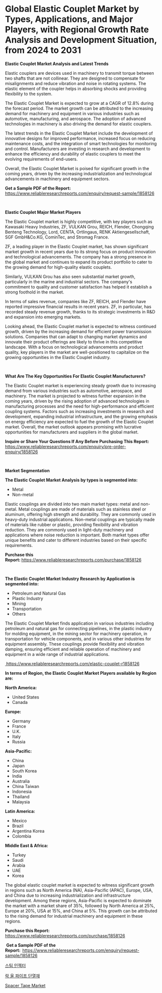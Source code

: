 <p><h1>Global Elastic Couplet Market by Types, Applications, and Major Players, with Regional Growth Rate Analysis and Development Situation, from 2024 to 2031</h1></p><p><strong>Elastic Couplet Market Analysis and Latest Trends</strong></p>
<p><p>Elastic couplers are devices used in machinery to transmit torque between two shafts that are not collinear. They are designed to compensate for misalignments and reduce vibration and noise in rotating systems. The elastic element of the coupler helps in absorbing shocks and providing flexibility to the system.</p><p>The Elastic Couplet Market is expected to grow at a CAGR of 12.8% during the forecast period. The market growth can be attributed to the increasing demand for machinery and equipment in various industries such as automotive, manufacturing, and aerospace. The adoption of advanced technologies in machinery is also driving the demand for elastic couplers.</p><p>The latest trends in the Elastic Couplet Market include the development of innovative designs for improved performance, increased focus on reducing maintenance costs, and the integration of smart technologies for monitoring and control. Manufacturers are investing in research and development to enhance the efficiency and durability of elastic couplers to meet the evolving requirements of end-users.</p><p>Overall, the Elastic Couplet Market is poised for significant growth in the coming years, driven by the increasing industrialization and technological advancements in machinery and equipment sectors.</p></p>
<p><strong>Get a Sample PDF of the Report:&nbsp;</strong> <a href="https://www.reliableresearchreports.com/enquiry/request-sample/1858126">https://www.reliableresearchreports.com/enquiry/request-sample/1858126</a></p>
<p>&nbsp;</p>
<p><strong>Elastic Couplet Major Market Players</strong></p>
<p><p>The Elastic Couplet market is highly competitive, with key players such as Kawasaki Heavy Industries, ZF, VULKAN Grou, REICH, Flender, Chongqing Benteng Technology, Lord, CENTA, Ortlingaus, RENK Aktiengesellschaft, SGF GmbH&Co.KG, CominTec, and Stromag France.</p><p>ZF, a leading player in the Elastic Couplet market, has shown significant market growth in recent years due to its strong focus on product innovation and technological advancements. The company has a strong presence in the global market and continues to expand its product portfolio to cater to the growing demand for high-quality elastic couplets.</p><p>Similarly, VULKAN Grou has also seen substantial market growth, particularly in the marine and industrial sectors. The company's commitment to quality and customer satisfaction has helped it establish a strong foothold in the market.</p><p>In terms of sales revenue, companies like ZF, REICH, and Flender have reported impressive financial results in recent years. ZF, in particular, has recorded steady revenue growth, thanks to its strategic investments in R&D and expansion into emerging markets.</p><p>Looking ahead, the Elastic Couplet market is expected to witness continued growth, driven by the increasing demand for efficient power transmission solutions. Companies that can adapt to changing market dynamics and innovate their product offerings are likely to thrive in this competitive landscape. With a focus on technological advancements and product quality, key players in the market are well-positioned to capitalize on the growing opportunities in the Elastic Couplet industry.</p></p>
<p>&nbsp;</p>
<p><strong>What Are The Key Opportunities For Elastic Couplet Manufacturers?</strong></p>
<p><p>The Elastic Couplet market is experiencing steady growth due to increasing demand from various industries such as automotive, aerospace, and machinery. The market is projected to witness further expansion in the coming years, driven by the rising adoption of advanced technologies in manufacturing processes and the need for high-performance and efficient coupling systems. Factors such as increasing investments in research and development, expanding industrial infrastructure, and the growing emphasis on energy efficiency are expected to fuel the growth of the Elastic Couplet market. Overall, the market outlook appears promising with lucrative opportunities for manufacturers and suppliers in the global market.</p></p>
<p><strong>Inquire or Share Your Questions If Any Before Purchasing This Report:</strong> <a href="https://www.reliableresearchreports.com/enquiry/pre-order-enquiry/1858126">https://www.reliableresearchreports.com/enquiry/pre-order-enquiry/1858126</a></p>
<p>&nbsp;</p>
<p><strong>Market Segmentation</strong></p>
<p><strong>The Elastic Couplet Market Analysis by types is segmented into:</strong></p>
<p><ul><li>Metal</li><li>Non-metal</li></ul></p>
<p><p>Elastic couplings are divided into two main market types: metal and non-metal. Metal couplings are made of materials such as stainless steel or aluminum, offering high strength and durability. They are commonly used in heavy-duty industrial applications. Non-metal couplings are typically made of materials like rubber or plastic, providing flexibility and vibration reduction. They are commonly used in light-duty machinery and applications where noise reduction is important. Both market types offer unique benefits and cater to different industries based on their specific requirements.</p></p>
<p><strong>Purchase this Report:&nbsp;</strong><a href="https://www.reliableresearchreports.com/purchase/1858126">https://www.reliableresearchreports.com/purchase/1858126</a></p>
<p>&nbsp;</p>
<p><strong>The Elastic Couplet Market Industry Research by Application is segmented into:</strong></p>
<p><ul><li>Petroleum and Natural Gas</li><li>Plastic Industry</li><li>Mining</li><li>Transportation</li><li>Others</li></ul></p>
<p><p>The Elastic Couplet Market finds application in various industries including petroleum and natural gas for connecting pipelines, in the plastic industry for molding equipment, in the mining sector for machinery operation, in transportation for vehicle components, and in various other industries for equipment assembly. These couplings provide flexibility and vibration damping, ensuring efficient and reliable operation of machinery and equipment in a wide range of industrial applications.</p></p>
<p><a href="https://www.reliableresearchreports.com/elastic-couplet-r1858126">&nbsp;https://www.reliableresearchreports.com/elastic-couplet-r1858126</a></p>
<p><strong>In terms of Region, the Elastic Couplet Market Players available by Region are:</strong></p>
<p>
    <p> <strong> North America: </strong>
        <ul>
            <li>United States</li>
            <li>Canada</li>
        </ul>
        </p> 
    <p> <strong> Europe: </strong>
        <ul>
            <li>Germany</li>
            <li>France</li>
            <li>U.K.</li>
            <li>Italy</li>
            <li>Russia</li>
        </ul>
        </p> 
    <p> <strong> Asia-Pacific: </strong>
        <ul>
            <li>China</li>
            <li>Japan</li>
            <li>South Korea</li>
            <li>India</li>
            <li>Australia</li>
            <li>China Taiwan</li>
            <li>Indonesia</li>
            <li>Thailand</li>
            <li>Malaysia</li>
        </ul>
        </p> 
    <p> <strong> Latin America: </strong>
        <ul>
            <li>Mexico</li>
            <li>Brazil</li>
            <li>Argentina Korea</li>
            <li>Colombia</li>
        </ul>
        </p> 
    <p> <strong> Middle East & Africa: </strong>
        <ul>
            <li>Turkey</li>
            <li>Saudi</li>
            <li>Arabia</li>
            <li>UAE</li>
            <li>Korea</li>
        </ul>
    </p>
    </p>
<p><p>The global elastic couplet market is expected to witness significant growth in regions such as North America (NA), Asia-Pacific (APAC), Europe, USA, and China due to increasing industrialization and infrastructure development. Among these regions, Asia-Pacific is expected to dominate the market with a market share of 35%, followed by North America at 25%, Europe at 20%, USA at 15%, and China at 5%. This growth can be attributed to the rising demand for industrial machinery and equipment in these regions.</p></p>
<p><strong>Purchase this Report: </strong><a href="https://www.reliableresearchreports.com/purchase/1858126">https://www.reliableresearchreports.com/purchase/1858126</a></p>
<p>&nbsp;<strong>Get a Sample PDF of the Report:&nbsp;&nbsp;</strong><a href="https://www.reliableresearchreports.com/enquiry/request-sample/1858126">https://www.reliableresearchreports.com/enquiry/request-sample/1858126</a></p>
<p><strong></strong></p>
<p><p><a href="https://github.com/crfsywufhm81415/Market-Research-Report-List-1/blob/main/164509239532.md">스팀 인젝터</a></p><p><a href="https://medium.com/@domingowolf2022/%EC%95%94%EC%84%9D-%EC%9A%B8-%ED%8C%8C%EC%9D%B4%ED%94%84-%EC%A0%88%EC%97%B0-%EC%8B%9C%EC%9E%A5-%EA%B7%9C%EB%AA%A8-%EC%8B%9C%EC%9E%A5-%EC%A0%84%EB%A7%9D-%EB%B0%8F-%EC%8B%9C%EC%9E%A5-%EC%A0%84%EB%A7%9D-2024%EB%85%84%EB%B6%80%ED%84%B0-2031%EB%85%84-1f081f117a61">락 울 파이프 단열재</a></p><p><a href="https://issuu.com/reportprime-2/docs/spacer-tape-market-size-2030.pptx">Spacer Tape Market</a></p></p>